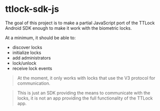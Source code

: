 # ttlock-sdk-js

The goal of this project is to make a partial JavaScript port of the TTLock Android SDK enough to make it work with the biometric locks.

At a minimum, it should be able to:
- discover locks
- initialize locks
- add administrators
- lock/unlock
- receive lock events

> At the moment, it only works with locks that use the V3 protocol for communication.

> This is just an SDK providing the means to communicate with the locks, it is not an app providing the full functionality of the TTLock app.
